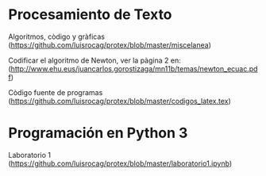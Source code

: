 # Procesamiento de Texto

Algoritmos, còdigo y gràficas
(https://github.com/luisrocag/protex/blob/master/miscelanea)

Codificar el algoritmo de Newton, ver la pàgina 2 en:
(http://www.ehu.eus/juancarlos.gorostizaga/mn11b/temas/newton_ecuac.pdf)

Còdigo fuente de programas
(https://github.com/luisrocag/protex/blob/master/codigos_latex.tex)

# Programación en Python 3

Laboratorio 1 (https://github.com/luisrocag/protex/blob/master/laboratorio1.ipynb)
